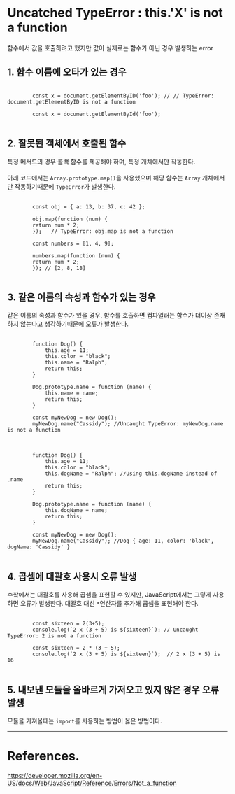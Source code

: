 # Uncatched TypeError : this.'X' is not a function

함수에서 값을 호출하려고 했지만 값이 실제로는 함수가 아닌 경우 발생하는 error

## 1. 함수 이름에 오타가 있는 경우

<pre>
    <code>
        const x = document.getElementByID('foo'); // // TypeError: document.getElementByID is not a function

        const x = document.getElementById('foo');
    </code>
</pre>

## 2. 잘못된 객체에서 호출된 함수

특정 메서드의 경우 콜백 함수를 제공해야 하며, 특정 개체에서만 작동한다.<br>
<br>
아래 코드에서는 `Array.prototype.map()`을 사용했으며 해당 함수는 `Array` 개체에서만 작동하기때문에 `TypeError`가 발생한다.

<pre>
    <code>
        const obj = { a: 13, b: 37, c: 42 };

        obj.map(function (num) {
        return num * 2;
        });   // TypeError: obj.map is not a function

        const numbers = [1, 4, 9];

        numbers.map(function (num) {
        return num * 2;
        }); // [2, 8, 18]
    </code>
</pre>

## 3. 같은 이름의 속성과 함수가 있는 경우

같은 이름의 속성과 함수가 있을 경우, 함수를 호출하면 컴파일러는 함수가 더이상 존재하지 않는다고 생각하기때문에 오류가 발생한다.

<pre>
    <code>
        function Dog() {
            this.age = 11;
            this.color = "black";
            this.name = "Ralph";
            return this;
        }

        Dog.prototype.name = function (name) {
            this.name = name;
            return this;
        }

        const myNewDog = new Dog();
        myNewDog.name("Cassidy"); //Uncaught TypeError: myNewDog.name is not a function
    </code>
</pre>

<pre>
    <code>
        function Dog() {
            this.age = 11;
            this.color = "black";
            this.dogName = "Ralph"; //Using this.dogName instead of .name
            return this;
        }

        Dog.prototype.name = function (name) {
            this.dogName = name;
            return this;
        }

        const myNewDog = new Dog();
        myNewDog.name("Cassidy"); //Dog { age: 11, color: 'black', dogName: 'Cassidy' }
    </code>
</pre>

## 4. 곱셈에 대괄호 사용시 오류 발생

수학에서는 대괄호를 사용해 곱셈을 표현할 수 있지만, JavaScript에서는 그렇게 사용하면 오류가 발생한다.
대괄호 대신 `*`연산자를 추가해 곱셈을 표현해야 한다.

<pre>
    <code>
        const sixteen = 2(3+5);
        console.log(`2 x (3 + 5) is ${sixteen}`); // Uncaught TypeError: 2 is not a function

        const sixteen = 2 * (3 + 5);
        console.log(`2 x (3 + 5) is ${sixteen}`);  // 2 x (3 + 5) is 16
    </code>
</pre>

## 5. 내보낸 모듈을 올바르게 가져오고 있지 않은 경우 오류 발생

모듈을 가져올때는 `import`를 사용하는 방법이 옳은 방법이다.

---

# References.

<https://developer.mozilla.org/en-US/docs/Web/JavaScript/Reference/Errors/Not_a_function>
